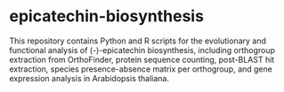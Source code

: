 # epicatechin-biosynthesis
This repository contains Python and R scripts for the evolutionary and functional analysis of (-)-epicatechin biosynthesis, including orthogroup extraction from OrthoFinder, protein sequence counting, post-BLAST hit extraction, species presence-absence matrix per orthogroup, and gene expression analysis in Arabidopsis thaliana. 
